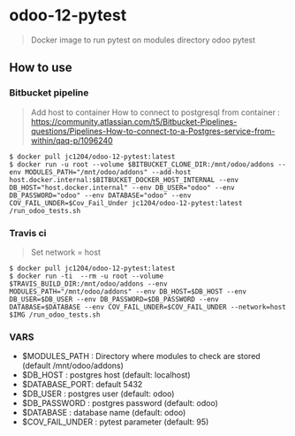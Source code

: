 # odoo-12-pytest
> Docker image to run pytest on modules directory
> odoo pytest



## How to use
### Bitbucket pipeline
> Add host to container 
> How to connect to postgresql from container : https://community.atlassian.com/t5/Bitbucket-Pipelines-questions/Pipelines-How-to-connect-to-a-Postgres-service-from-within/qaq-p/1096240

```shell
$ docker pull jc1204/odoo-12-pytest:latest
$ docker run -u root --volume $BITBUCKET_CLONE_DIR:/mnt/odoo/addons --env MODULES_PATH="/mnt/odoo/addons" --add-host host.docker.internal:$BITBUCKET_DOCKER_HOST_INTERNAL --env DB_HOST="host.docker.internal" --env DB_USER="odoo" --env DB_PASSWORD="odoo" --env DATABASE="odoo" --env COV_FAIL_UNDER=$Cov_Fail_Under jc1204/odoo-12-pytest:latest /run_odoo_tests.sh
```
### Travis ci
> Set network = host
```shell
$ docker pull jc1204/odoo-12-pytest:latest
$ docker run -ti  --rm -u root --volume $TRAVIS_BUILD_DIR:/mnt/odoo/addons --env MODULES_PATH="/mnt/odoo/addons" --env DB_HOST=$DB_HOST --env DB_USER=$DB_USER --env DB_PASSWORD=$DB_PASSWORD --env DATABASE=$DATABASE --env COV_FAIL_UNDER=$COV_FAIL_UNDER --network=host $IMG /run_odoo_tests.sh
```

### VARS
 - $MODULES_PATH : Directory where modules to check are stored (default /mnt/odoo/addons)
 - $DB_HOST : postgres host (default: localhost)
 - $DATABASE_PORT: default 5432 
 - $DB_USER : postgres user (default: odoo)
 - $DB_PASSWORD : postgres password (default: odoo)
 - $DATABASE : database name (default: odoo)
 - $COV_FAIL_UNDER : pytest parameter (default: 95)

